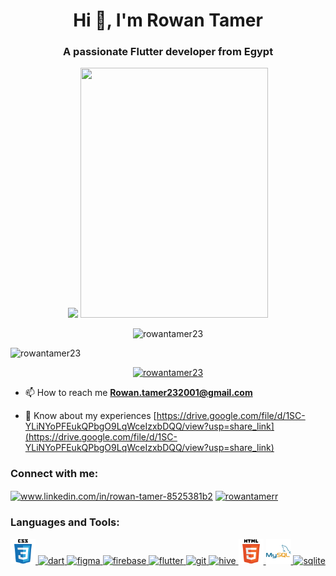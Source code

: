 <h1 align="center">Hi 👋, I'm Rowan Tamer</h1>
<h3 align="center">A passionate Flutter developer from Egypt</h3>


 <p align="center">
  <img src="https://media1.giphy.com/media/v1.Y2lkPTc5MGI3NjExYnhpZ3VkbTExc2w1YmN4MmphNnR5c3M1NHkyanI5eWFweXE4cXd6dSZlcD12MV9pbnRlcm5hbF9naWZfYnlfaWQmY3Q9Zw/L1R1tvI9svkIWwpVYr/giphy.gif" />
 <img src="https://solverstech.com/wp-content/uploads/2024/10/7c4eb6fa3c754c7aab0863f107f15f3a.gif" width = "300" height = "400"  />
 </p>
 
<p align= "center"> <img src="https://github-readme-stats.vercel.app/api/top-langs?username=rowantamer23&show_icons=true&locale=en&layout=compact" alt="rowantamer23" />

<img src="https://github-readme-stats.vercel.app/api?username=rowantamer23&show_icons=true&locale=en" alt="rowantamer23" /></p>


<p align="center"> <a href="https://github.com/ryo-ma/github-profile-trophy"><img src="https://github-profile-trophy.vercel.app/?username=rowantamer23" alt="rowantamer23" /></a> </p>

- 📫 How to reach me **Rowan.tamer232001@gmail.com**

- 📄 Know about my experiences [https://drive.google.com/file/d/1SC-YLiNYoPFEukQPbgO9LqWceIzxbDQQ/view?usp=share_link](https://drive.google.com/file/d/1SC-YLiNYoPFEukQPbgO9LqWceIzxbDQQ/view?usp=share_link)

<h3 align="left">Connect with me:</h3>
<p align="left">
<a href="https://linkedin.com/in/www.linkedin.com/in/rowan-tamer-8525381b2" target="blank"><img align="center" src="https://raw.githubusercontent.com/rahuldkjain/github-profile-readme-generator/master/src/images/icons/Social/linked-in-alt.svg" alt="www.linkedin.com/in/rowan-tamer-8525381b2" height="30" width="40" /></a>
<a href="https://instagram.com/rowantamerr" target="blank"><img align="center" src="https://raw.githubusercontent.com/rahuldkjain/github-profile-readme-generator/master/src/images/icons/Social/instagram.svg" alt="rowantamerr" height="30" width="40" /></a>
</p>

<h3 align="left">Languages and Tools:</h3>
<p align="left"> <a href="https://www.w3schools.com/css/" target="_blank" rel="noreferrer"> <img src="https://raw.githubusercontent.com/devicons/devicon/master/icons/css3/css3-original-wordmark.svg" alt="css3" width="40" height="40"/> </a> <a href="https://dart.dev" target="_blank" rel="noreferrer"> <img src="https://www.vectorlogo.zone/logos/dartlang/dartlang-icon.svg" alt="dart" width="40" height="40"/> </a> <a href="https://www.figma.com/" target="_blank" rel="noreferrer"> <img src="https://www.vectorlogo.zone/logos/figma/figma-icon.svg" alt="figma" width="40" height="40"/> </a> <a href="https://firebase.google.com/" target="_blank" rel="noreferrer"> <img src="https://www.vectorlogo.zone/logos/firebase/firebase-icon.svg" alt="firebase" width="40" height="40"/> </a> <a href="https://flutter.dev" target="_blank" rel="noreferrer"> <img src="https://www.vectorlogo.zone/logos/flutterio/flutterio-icon.svg" alt="flutter" width="40" height="40"/> </a> <a href="https://git-scm.com/" target="_blank" rel="noreferrer"> <img src="https://www.vectorlogo.zone/logos/git-scm/git-scm-icon.svg" alt="git" width="40" height="40"/> </a> <a href="https://hive.apache.org/" target="_blank" rel="noreferrer"> <img src="https://www.vectorlogo.zone/logos/apache_hive/apache_hive-icon.svg" alt="hive" width="40" height="40"/> </a> <a href="https://www.w3.org/html/" target="_blank" rel="noreferrer"> <img src="https://raw.githubusercontent.com/devicons/devicon/master/icons/html5/html5-original-wordmark.svg" alt="html5" width="40" height="40"/> </a> <a href="https://www.mysql.com/" target="_blank" rel="noreferrer"> <img src="https://raw.githubusercontent.com/devicons/devicon/master/icons/mysql/mysql-original-wordmark.svg" alt="mysql" width="40" height="40"/> </a> <a href="https://www.sqlite.org/" target="_blank" rel="noreferrer"> <img src="https://www.vectorlogo.zone/logos/sqlite/sqlite-icon.svg" alt="sqlite" width="40" height="40"/> </a> </p>
